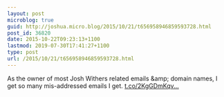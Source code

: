 ```yaml
---
layout: post
microblog: true
guid: http://joshua.micro.blog/2015/10/21/t656958946859593728.html
post_id: 36820
date: 2015-10-22T09:23:13+1100
lastmod: 2019-07-30T17:41:27+1100
type: post
url: /2015/10/21/t656958946859593728.html
---
```

As the owner of most Josh Withers related emails &amp;amp; domain names, I get so many mis-addressed emails I get. [t.co/2KgGDmKqv...](https://t.co/2KgGDmKqvU)
